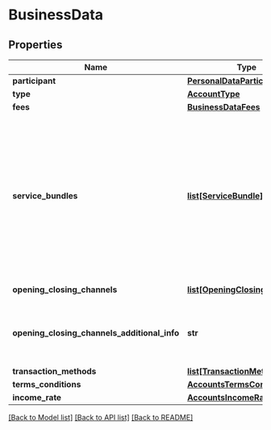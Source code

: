 # BusinessData

## Properties
Name | Type | Description | Notes
------------ | ------------- | ------------- | -------------
**participant** | [**PersonalDataParticipant**](PersonalDataParticipant.md) |  | 
**type** | [**AccountType**](AccountType.md) |  | 
**fees** | [**BusinessDataFees**](BusinessDataFees.md) |  | 
**service_bundles** | [**list[ServiceBundle]**](ServiceBundle.md) | Lista dos pacotes de serviços de contas com serviços essenciais padronizados e regulados pela Resolução BC 3919, de 25/11/2010  [Restrição] - Obrigatório quando \&quot;type\&quot; for igual \&quot;CONTA_DEPOSITO_A_VISTA\&quot; (conta corrente) ou \&quot;CONTA_POUPANCA\&quot;, porque existem hoje pacotes passíveis de cobrança diferentes dos serviços essenciais (que não são cobrados);  - Opcional quando \&quot;type\&quot; for igual \&quot;CONTA_PAGAMENTO_PRE_PAGA\&quot; ficando condicionado caso a instituição tenha pacote de serviço atrelado a este tipo de conta.  | [optional] 
**opening_closing_channels** | [**list[OpeningClosingChannels]**](OpeningClosingChannels.md) | Lista dos canais para aberturas e encerramento | 
**opening_closing_channels_additional_info** | **str** | Campo livre para preenchimento das informações adicionais referente ao \&quot;openingClosingChannels\&quot;.   [Restrição] Obrigatório quando \&quot;openingClosingChannels\&quot; for igual &#x27;OUTROS&#x27;.  | [optional] 
**transaction_methods** | [**list[TransactionMethods]**](TransactionMethods.md) | Lista de formas de movimentação | 
**terms_conditions** | [**AccountsTermsConditions**](AccountsTermsConditions.md) |  | 
**income_rate** | [**AccountsIncomeRate**](AccountsIncomeRate.md) |  | [optional] 

[[Back to Model list]](../README.md#documentation-for-models) [[Back to API list]](../README.md#documentation-for-api-endpoints) [[Back to README]](../README.md)

